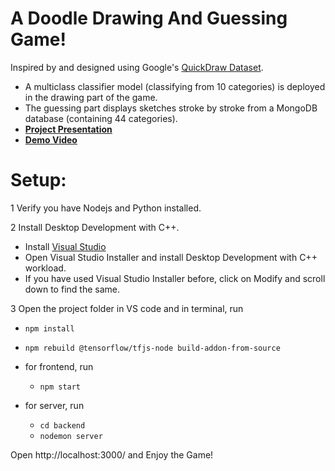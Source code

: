 # A Doodle Drawing And Guessing Game!
Inspired by and designed using Google's [QuickDraw Dataset](https://github.com/googlecreativelab/quickdraw-dataset).

  - A multiclass classifier model (classifying from 10 categories) is deployed in the drawing part of the game. 
  - The guessing part displays sketches stroke by stroke from a MongoDB database (containing 44 categories).
  - [**Project Presentation**](https://drive.google.com/file/d/1bYU0eiaXuokTJSyx60uUg-ie_8RhmgE4/view?usp=sharing)
  - [**Demo Video**](https://www.youtube.com/watch?v=EEm6xp4P-l8)
# Setup:

1 Verify you have Nodejs and Python installed.

2 Install Desktop Development with C++.
  * Install [Visual Studio](https://visualstudio.microsoft.com/downloads/)
  * Open Visual Studio Installer and install Desktop Development with C++ workload.
  * If you have used Visual Studio Installer before, click on Modify and scroll down to find the same. 
  
3 Open the project folder in VS code and in terminal, run 
  * `npm install`
  * `npm rebuild @tensorflow/tfjs-node build-addon-from-source`
  
  * for frontend, run
    - `npm start`
  * for server, run
    - `cd backend`
    - `nodemon server`
    
 Open http://localhost:3000/ and Enjoy the Game!
